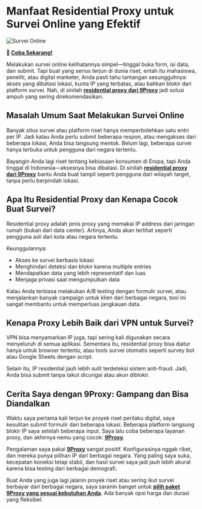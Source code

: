 # Manfaat Residential Proxy untuk Survei Online yang Efektif  

![Survei Online](https://verticalresponse.com/wp-content/uploads/2020/12/happy-survey600.jpg.webp)

**🌱 [Coba Sekarang!](https://9proxyofficial.short.gy/github-pricing-nathan275)**

Melakukan survei online kelihatannya simpel—tinggal buka form, isi data, dan submit. Tapi buat yang serius terjun di dunia riset, entah itu mahasiswa, peneliti, atau digital marketer, Anda pasti tahu tantangan sesungguhnya: akses yang dibatasi lokasi, kuota IP yang terbatas, atau bahkan blokir dari platform survei. Nah, di sinilah **[residential proxy dari 9Proxy](https://9proxyofficial.short.gy/github-homepage-nathan275)** jadi solusi ampuh yang sering direkomendasikan.

## Masalah Umum Saat Melakukan Survei Online

Banyak situs survei atau platform riset hanya memperbolehkan satu entri per IP. Jadi kalau Anda perlu submit beberapa respon, atau mengakses dari beberapa lokasi, Anda bisa langsung mentok. Belum lagi, beberapa survei hanya terbuka untuk pengguna dari negara tertentu.

Bayangin Anda lagi riset tentang kebiasaan konsumen di Eropa, tapi Anda tinggal di Indonesia—aksesnya bisa dibatasi. Di sinilah **[residential proxy dari 9Proxy](https://9proxyofficial.short.gy/github-homepage-nathan275)** bantu Anda buat tampil seperti pengguna dari wilayah target, tanpa perlu berpindah lokasi.

## Apa Itu Residential Proxy dan Kenapa Cocok Buat Survei?

Residential proxy adalah jenis proxy yang memakai IP address dari jaringan rumah (bukan dari data center). Artinya, Anda akan terlihat seperti pengguna asli dari kota atau negara tertentu.

Keunggulannya:

- Akses ke survei berbasis lokasi  
- Menghindari deteksi dan blokir karena multiple entries  
- Mendapatkan data yang lebih representatif dan luas  
- Menjaga privasi saat mengumpulkan data  

Kalau Anda terbiasa melakukan A/B testing dengan formulir survei, atau menjalankan banyak campaign untuk klien dari berbagai negara, tool ini sangat membantu untuk memperluas jangkauan data.

## Kenapa Proxy Lebih Baik dari VPN untuk Survei?

VPN bisa menyamarkan IP juga, tapi sering kali digunakan secara menyeluruh di semua aplikasi. Sementara itu, residential proxy bisa diatur hanya untuk browser tertentu, atau tools survei otomatis seperti survey bot atau Google Sheets dengan script.

Selain itu, IP residential jauh lebih sulit terdeteksi sistem anti-fraud. Jadi, Anda bisa submit tanpa takut dicurigai atau akun diblokir.

## Cerita Saya dengan 9Proxy: Gampang dan Bisa Diandalkan

Waktu saya pertama kali terjun ke proyek riset perilaku digital, saya kesulitan submit formulir dari beberapa lokasi. Beberapa platform langsung blokir IP saya setelah beberapa input. Saya lalu coba beberapa layanan proxy, dan akhirnya nemu yang cocok: **[9Proxy](https://9proxyofficial.short.gy/github-homepage-nathan275)**.

Pengalaman saya pakai **[9Proxy](https://9proxyofficial.short.gy/github-homepage-nathan275)** sangat positif. Konfigurasinya nggak ribet, dan mereka punya pilihan IP dari berbagai negara. Yang paling saya suka, kecepatan koneksi tetap stabil, dan hasil survei saya jadi jauh lebih akurat karena bisa testing dari berbagai demografi.

Buat Anda yang juga lagi jalanin proyek riset atau sering ikut survei berbayar dari berbagai negara, saya saranin banget untuk **[pilih paket 9Proxy yang sesuai kebutuhan Anda](https://9proxyofficial.short.gy/github-pricing-nathan275)**. Ada banyak opsi harga dan durasi yang fleksibel.
